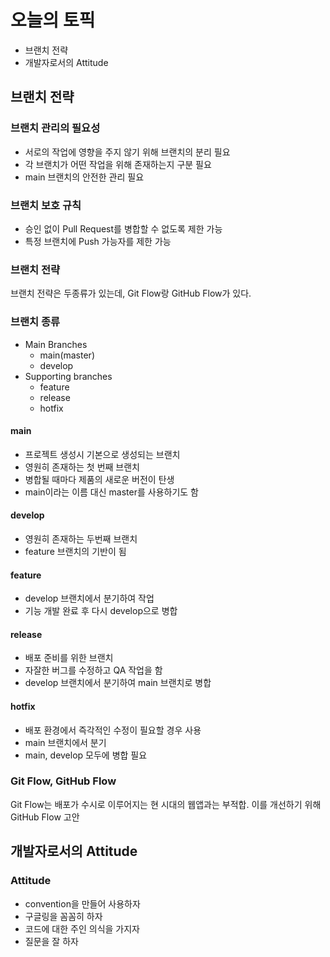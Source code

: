 # 오늘의 토픽
 - 브랜치 전략
 - 개발자로서의 Attitude

## 브랜치 전략

### 브랜치 관리의 필요성
 - 서로의 작업에 영향을 주지 않기 위해 브랜치의 분리 필요
 - 각 브랜치가 어떤 작업을 위해 존재하는지 구분 필요
 - main 브랜치의 안전한 관리 필요

### 브랜치 보호 규칙
- 승인 없이 Pull Request를 병합할 수 없도록 제한 가능
- 특정 브랜치에 Push 가능자를 제한 가능

### 브랜치 전략
브랜치 전략은 두종류가 있는데, Git Flow랑 GitHub Flow가 있다. 

### 브랜치 종류
- Main Branches
  - main(master)
  - develop
- Supporting branches
  - feature
  - release
  - hotfix
   
#### main
- 프로젝트 생성시 기본으로 생성되는 브랜치
- 영원히 존재하는 첫 번째 브랜치
- 병합될 때마다 제품의 새로운 버전이 탄생
- main이라는 이름 대신 master를 사용하기도 함

#### develop
- 영원히 존재하는 두번째 브랜치
- feature 브랜치의 기반이 됨

#### feature
- develop 브랜치에서 분기하여 작업
- 기능 개발 완료 후 다시 develop으로 병합

#### release 
- 배포 준비를 위한 브랜치
- 자잘한 버그를 수정하고 QA 작업을 함
- develop 브랜치에서 분기하여 main 브랜치로 병합

#### hotfix
- 배포 환경에서 즉각적인 수정이 필요할 경우 사용
- main 브랜치에서 분기
- main, develop 모두에 병합 필요

### Git Flow, GitHub Flow
Git Flow는 배포가 수시로 이루어지는 현 시대의 웹앱과는 부적합. 
이를 개선하기 위해 GitHub Flow 고안

## 개발자로서의 Attitude

### Attitude
- convention을 만들어 사용하자
- 구글링을 꼼꼼히 하자
- 코드에 대한 주인 의식을 가지자
- 질문을 잘 하자